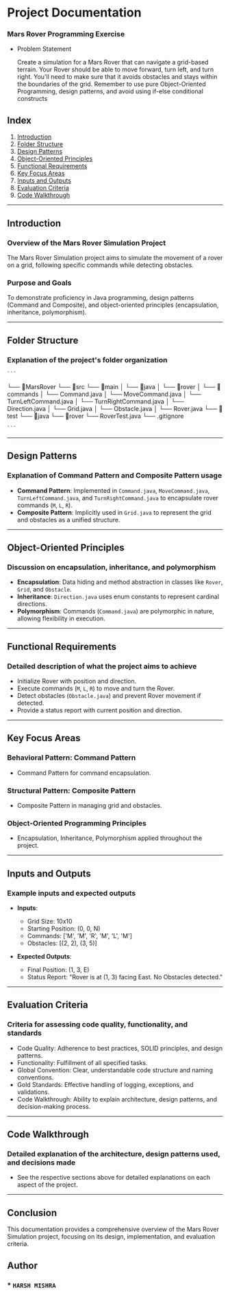 # Project Documentation
 ### Mars Rover Programming Exercise
 - Problem Statement
 
    Create a simulation for a Mars Rover that can navigate a grid-based terrain. Your  Rover should be able to move forward, turn left, and turn 
    right. You'll need to make sure that it avoids obstacles and stays within the boundaries of the grid. Remember to use pure Object-Oriented 
    Programming, design patterns, and avoid using if-else conditional constructs

## Index

1. [Introduction](#introduction)
2. [Folder Structure](#folder-structure)
3. [Design Patterns](#design-patterns)
4. [Object-Oriented Principles](#object-oriented-principles)
5. [Functional Requirements](#functional-requirements)
6. [Key Focus Areas](#key-focus-areas)
7. [Inputs and Outputs](#inputs-and-outputs)
8. [Evaluation Criteria](#evaluation-criteria)
9. [Code Walkthrough](#code-walkthrough)

---

## Introduction

### Overview of the Mars Rover Simulation Project
The Mars Rover Simulation project aims to simulate the movement of a rover on a grid, following specific commands while detecting obstacles.

### Purpose and Goals
To demonstrate proficiency in Java programming, design patterns (Command and Composite), and object-oriented principles (encapsulation, inheritance, polymorphism).

---

## Folder Structure

### Explanation of the project's folder organization

    ```
└── 📁MarsRover
    └── 📁src
        └── 📁main
        │   └── 📁java
        │       └── 📁rover
        │           └── 📁commands
        │               └── Command.java
        │               └── MoveCommand.java
        │               └── TurnLeftCommand.java
        │               └── TurnRightCommand.java
        │           └── Direction.java
        │           └── Grid.java
        │           └── Obstacle.java
        │           └── Rover.java
        └── 📁test
            └── 📁java
                └── 📁rover
                    └── RoverTest.java
                    └── .gitignore

    ```

    
---

## Design Patterns

### Explanation of Command Pattern and Composite Pattern usage

- **Command Pattern**: Implemented in `Command.java`, `MoveCommand.java`, `TurnLeftCommand.java`, and `TurnRightCommand.java` to encapsulate rover commands (`M`, `L`, `R`).
- **Composite Pattern**: Implicitly used in `Grid.java` to represent the grid and obstacles as a unified structure.

---

## Object-Oriented Principles

### Discussion on encapsulation, inheritance, and polymorphism

- **Encapsulation**: Data hiding and method abstraction in classes like `Rover`, `Grid`, and `Obstacle`.
- **Inheritance**: `Direction.java` uses enum constants to represent cardinal directions.
- **Polymorphism**: Commands (`Command.java`) are polymorphic in nature, allowing flexibility in execution.

---

## Functional Requirements

### Detailed description of what the project aims to achieve

- Initialize Rover with position and direction.
- Execute commands (`M`, `L`, `R`) to move and turn the Rover.
- Detect obstacles (`Obstacle.java`) and prevent Rover movement if detected.
- Provide a status report with current position and direction.

---

## Key Focus Areas

### Behavioral Pattern: Command Pattern

- Command Pattern for command encapsulation.

### Structural Pattern: Composite Pattern

- Composite Pattern in managing grid and obstacles.

### Object-Oriented Programming Principles

- Encapsulation, Inheritance, Polymorphism applied throughout the project.

---

## Inputs and Outputs

### Example inputs and expected outputs

- **Inputs**:
  - Grid Size: 10x10
  - Starting Position: (0, 0, N)
  - Commands: ['M', 'M', 'R', 'M', 'L', 'M']
  - Obstacles: [(2, 2), (3, 5)]
  
- **Expected Outputs**:
  - Final Position: (1, 3, E)
  - Status Report: "Rover is at (1, 3) facing East. No Obstacles detected."

---

## Evaluation Criteria

### Criteria for assessing code quality, functionality, and standards

- Code Quality: Adherence to best practices, SOLID principles, and design patterns.
- Functionality: Fulfillment of all specified tasks.
- Global Convention: Clear, understandable code structure and naming conventions.
- Gold Standards: Effective handling of logging, exceptions, and validations.
- Code Walkthrough: Ability to explain architecture, design patterns, and decision-making process.

---

## Code Walkthrough

### Detailed explanation of the architecture, design patterns used, and decisions made

- See the respective sections above for detailed explanations on each aspect of the project.

---

## Conclusion

This documentation provides a comprehensive overview of the Mars Rover Simulation project, focusing on its design, implementation, and evaluation criteria.


## Author
### * ```HARSH MISHRA ```


